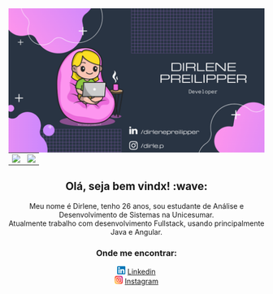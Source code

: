 <center>
  <img width="855px" align="left" src="https://github.com/dirlep/dirlep/blob/main/covergithub.png"/>
<table>
    <tr>
        <td><img width="400px" align="center" src="https://github-readme-stats.vercel.app/api/top-langs/?username=dirlep&hide=html&layout=compact&theme=buefy" /></td>
        <td><img width="400px" align="center" src="https://github-readme-stats.vercel.app/api?username=dirlep&theme=buefy"/></td>
    </tr>   
</table>
  <h2>Olá, seja bem vindx! :wave:</h2>
  <p>Meu nome é Dirlene, tenho 26 anos, sou estudante de Análise e Desenvolvimento de Sistemas na Unicesumar.<br>
  Atualmente trabalho com desenvolvimento Fullstack, usando principalmente Java e Angular.</p>
  
  <h3>Onde me encontrar:</h3>
  <a href="https://www.linkedin.com/in/dirlenepreilipper"><img src="https://github.com/dirlep/dirlep/blob/main/linkedin.png" width="16"></img></a>
  <a href="https://www.linkedin.com/in/dirlenepreilipper">Linkedin</a><br>
  <a href="https://www.instagram.com/dirle.p"><img src="https://github.com/dirlep/dirlep/blob/main/instagram.png" width="16"></img></a>
  <a href="https://www.instagram.com/dirle.p">Instagram</a>
  
</center> 
